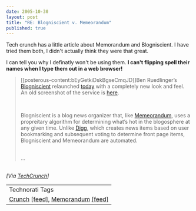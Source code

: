 ```yaml
---
date: 2005-10-30
layout: post
title: "RE: Blogniscient v. Memeorandum"
published: true
---
```

Tech crunch has a little article about Memorandum and Blogniscient.  I have tried them both, I didn't actually think they were that great.  <p />I can tell you why I definatly won't be using them.  <strong>I can't flipping spell their names when I type them out in a web browser!</strong><p /><blockquote>
<p>[[posterous-content:bEyGetkiDskBgseCmqJD]]Ben Ruedlinger’s <a href="http://www.blogniscient.com">Blogniscient</a> relaunched <a href="http://www.technosight.com/blog/the-new-face-of-blogniscient/">today</a> with a completely new look and feel. An old screenshot of the service is <a href="http://www.technosight.com/images/blogniscient.jpg">here</a>.</p>
<br />	<p>Blogniscient is a blog news organizer that, like <a href="http://tech.memeorandum.com">Memeorandum</a>, uses a propreitary algorithm for determining what’s hot in the blogosphere at any given time. Unlike <a href="http://www.digg.com">Digg</a>, which creates news items based on user bookmarking and subsequent voting to determine front page items, Blogniscient and Memeorandum are automated.</p>
<br />...<br />
</blockquote><br /><i>[Via <a href="http://feeds.feedburner.com/Techcrunch?m=360">TechCrunch</a>]</i><p /><table class="TechnoratiHead TagHeader">
<tr><td>Technorati Tags</td></tr>
<tr class="Technorati"><td>
<a href="http://www.technorati.com/tag/Crunch" class="Tag" rel="tag">Crunch</a> <a href="http://feeds.technorati.com/feed/posts/tag/Crunch" class="Tag">[feed]</a>, <a href="http://www.technorati.com/tag/Memorandum" class="Tag" rel="tag">Memorandum</a> <a href="http://feeds.technorati.com/feed/posts/tag/Memorandum" class="Tag">[feed]</a>
</td></tr>
</table><div class="blogger-post-footer"><img class="posterous_download_image" src="https://blogger.googleusercontent.com/tracker/8109338-113069074183427261?l=www.kinlan.co.uk%2Findex.html" height="1" alt="" width="1" /></div>


